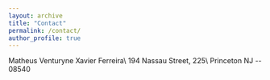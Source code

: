 ```yaml
---
layout: archive
title: "Contact"
permalink: /contact/
author_profile: true
---
```

Matheus Venturyne Xavier Ferreira\\
194 Nassau Street, 225\\
Princeton NJ -- 08540

<script language="JavaScript">
var username = "mvxf";
var hostname = "cs.princeton.edu";
var linktext = username + "@" + hostname ;

document.write("Email: <a href='" + "mail" + "to:" + username + "@" + hostname + "'>" + linktext + "</a>");
</script>
